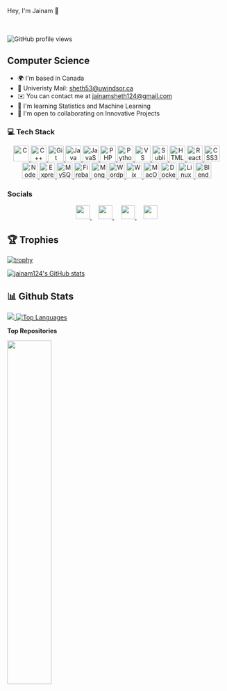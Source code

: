 Hey, I'm Jainam 👋

<!--
**jainam124/jainam124** is a ✨ _special_ ✨ repository because its `README.md` (this file) appears on your GitHub profile.

Here are some ideas to get you started:

- 🔭 I’m currently working on ...
- 🌱 I’m currently learning ...
- 👯 I’m looking to collaborate on ...
- 🤔 I’m looking for help with ...
- 💬 Ask me about ...
- 📫 How to reach me: ...
- 😄 Pronouns: ...
- ⚡ Fun fact: ...
-->
<br /><br />
![GitHub profile views](https://komarev.com/ghpvc/?username=jainam124&color=31E1F7)

## Computer Science

- 🌍 I'm based in Canada
- 🏫 Univeristy Mail: [sheth53@uwindsor.ca](mailto:sheth53@uwindsor.ca)
- ✉️ You can contact me at [jainamsheth124@gmail.com](mailto:jainamsheth124@gmail.com)
- 🧠 I'm learning Statistics and Machine Learning
- 🤝 I'm open to collaborating on Innovative Projects

### 💻 Tech Stack

<p align="center">
  <a href="https://docs.microsoft.com/en-us/cpp/?view=msvc-170" target="_blank" rel="noreferrer">
    <img src="https://raw.githubusercontent.com/danielcranney/readme-generator/main/public/icons/skills/c-colored.svg" width="36" height="36" alt="C" />
  </a>
  <a href="https://docs.microsoft.com/en-us/cpp/?view=msvc-170" target="_blank" rel="noreferrer">
    <img src="https://raw.githubusercontent.com/danielcranney/readme-generator/main/public/icons/skills/cplusplus-colored.svg" width="36" height="36" alt="C++" />
  </a>
  <a href="https://git-scm.com/" target="_blank" rel="noreferrer">
    <img src="https://raw.githubusercontent.com/danielcranney/readme-generator/main/public/icons/skills/git-colored.svg" width="36" height="36" alt="Git" />
  </a>
  <a href="https://www.oracle.com/java/" target="_blank" rel="noreferrer">
    <img src="https://raw.githubusercontent.com/danielcranney/readme-generator/main/public/icons/skills/java-colored.svg" width="36" height="36" alt="Java" />
  </a>
  <a href="https://developer.mozilla.org/en-US/docs/Web/JavaScript" target="_blank" rel="noreferrer">
    <img src="https://raw.githubusercontent.com/danielcranney/readme-generator/main/public/icons/skills/javascript-colored.svg" width="36" height="36" alt="JavaScript" />
  </a>
  <a href="https://www.php.net/" target="_blank" rel="noreferrer">
    <img src="https://raw.githubusercontent.com/danielcranney/readme-generator/main/public/icons/skills/php-colored.svg" width="36" height="36" alt="PHP" />
  </a>
  <a href="https://www.python.org/" target="_blank" rel="noreferrer">
    <img src="https://raw.githubusercontent.com/danielcranney/readme-generator/main/public/icons/skills/python-colored.svg" width="36" height="36" alt="Python" />
  </a>
  <a href="https://code.visualstudio.com/" target="_blank" rel="noreferrer">
    <img src="https://raw.githubusercontent.com/danielcranney/readme-generator/main/public/icons/skills/visualstudiocode.svg" width="36" height="36" alt="VS Code" />
  </a>
  <a href="https://www.sublimetext.com/index2" target="_blank" rel="noreferrer">
    <img src="https://raw.githubusercontent.com/danielcranney/readme-generator/main/public/icons/skills/sublimetext.svg" width="36" height="36" alt="Sublime Text" />
  </a>
  <a href="https://developer.mozilla.org/en-US/docs/Glossary/HTML5" target="_blank" rel="noreferrer">
    <img src="https://raw.githubusercontent.com/danielcranney/readme-generator/main/public/icons/skills/html5-colored.svg" width="36" height="36" alt="HTML5" />
  </a>
  <a href="https://reactjs.org/" target="_blank" rel="noreferrer">
    <img src="https://raw.githubusercontent.com/danielcranney/readme-generator/main/public/icons/skills/react-colored.svg" width="36" height="36" alt="React" />
  </a>
  <a href="https://www.w3.org/TR/CSS/#css" target="_blank" rel="noreferrer">
    <img src="https://raw.githubusercontent.com/danielcranney/readme-generator/main/public/icons/skills/css3-colored.svg" width="36" height="36" alt="CSS3" />
  </a>
  <a href="https://nodejs.org/en/" target="_blank" rel="noreferrer">
    <img src="https://raw.githubusercontent.com/danielcranney/readme-generator/main/public/icons/skills/nodejs-colored.svg" width="36" height="36" alt="NodeJS" />
  </a>
  <a href="https://expressjs.com/" target="_blank" rel="noreferrer">
    <img src="https://raw.githubusercontent.com/danielcranney/readme-generator/main/public/icons/skills/express-colored.svg" width="36" height="36" alt="Express" />
  </a>
  <a href="https://www.mysql.com/" target="_blank" rel="noreferrer">
    <img src="https://raw.githubusercontent.com/danielcranney/readme-generator/main/public/icons/skills/mysql-colored.svg" width="36" height="36" alt="MySQL" />
  </a>
  <a href="https://firebase.google.com/" target="_blank" rel="noreferrer">
    <img src="https://raw.githubusercontent.com/danielcranney/readme-generator/main/public/icons/skills/firebase-colored.svg" width="36" height="36" alt="Firebase" />
  </a>
  <a href="https://www.mongodb.com/" target="_blank" rel="noreferrer">
    <img src="https://raw.githubusercontent.com/danielcranney/readme-generator/main/public/icons/skills/mongodb-colored.svg" width="36" height="36" alt="MongoDB" />
  </a>
  <a href="https://wordpress.com" target="_blank" rel="noreferrer">
    <img src="https://raw.githubusercontent.com/danielcranney/readme-generator/main/public/icons/skills/wordpress-colored.svg" width="36" height="36" alt="Wordpress" />
  </a>
  <a href="https://wix.com" target="_blank" rel="noreferrer">
    <img src="https://raw.githubusercontent.com/danielcranney/readme-generator/main/public/icons/skills/wix-colored.svg" width="36" height="36" alt="Wix" />
  </a>
  <a href="https://apple.com" target="_blank" rel="noreferrer">
    <img src="https://raw.githubusercontent.com/danielcranney/readme-generator/main/public/icons/skills/macos-colored.svg" width="36" height="36" alt="MacOS" />
  </a>
  <a href="https://www.docker.com/" target="_blank" rel="noreferrer">
    <img src="https://raw.githubusercontent.com/danielcranney/readme-generator/main/public/icons/skills/docker-colored.svg" width="36" height="36" alt="Docker" />
  </a>
  <a href="https://www.linux.org" target="_blank" rel="noreferrer">
    <img src="https://raw.githubusercontent.com/danielcranney/readme-generator/main/public/icons/skills/linux-colored.svg" width="36" height="36" alt="Linux" />
  </a>
  <a href="https://www.blender.org/" target="_blank" rel="noreferrer">
    <img src="https://raw.githubusercontent.com/danielcranney/readme-generator/main/public/icons/skills/blender-colored.svg" width="36" height="36" alt="Blender" />
  </a>
</p>

### Socials

<p align="center">
  <a href="https://discord.com/users/jainamsheth" target="_blank" rel="noreferrer">
    <img src="https://raw.githubusercontent.com/danielcranney/readme-generator/main/public/icons/socials/discord.svg" width="32" height="32">
  </a>&nbsp;&nbsp;&nbsp;
  <a href="https://www.github.com/jainam124" target="_blank" rel="noreferrer">
    <img src="https://cdn.jsdelivr.net/npm/simple-icons@3.0.1/icons/github.svg" width="32" height="32">
  </a>&nbsp;&nbsp;&nbsp;
  <a href="http://www.instagram.com/jainam111" target="_blank" rel="noreferrer">
    <img src="https://raw.githubusercontent.com/danielcranney/readme-generator/main/public/icons/socials/instagram.svg" width="32" height="32">
  </a>&nbsp;&nbsp;&nbsp;
  <a href="https://www.linkedin.com/in/shethjainam/" target="_blank" rel="noreferrer">
    <img src="https://raw.githubusercontent.com/danielcranney/readme-generator/main/public/icons/socials/linkedin.svg" width="32" height="32">
  </a>
</p>


## 🏆 Trophies

[![trophy](https://github-profile-trophy.vercel.app/?username=jainam124)](https://github.com/ryo-ma/github-profile-trophy)

<a href="http://www.github.com/jainam124">
  <img src="https://github-readme-stats.vercel.app/api?username=jainam124&show_icons=true&hide=&count_private=true&title_color=0891b2&text_color=ffffff&icon_color=0891b2&bg_color=1c1917&hide_border=true&show_icons=true" alt="jainam124's GitHub stats" />
</a>

## 📊 Github Stats

<a href="http://www.github.com/jainam124">
  <img src="https://github-readme-streak-stats.herokuapp.com/?user=jainam124&stroke=ffffff&background=1c1917&ring=0891b2&fire=0891b2&currStreakNum=ffffff&currStreakLabel=0891b2&sideNums=ffffff&sideLabels=ffffff&dates=ffffff&hide_border=true" />
</a>

<!--
<a href="http://www.github.com/jainam124">
  <img src="https://github-readme-activity-graph.cyclic.app/graph?username=jainam124&bg_color=1c1917&color=ffffff&line=0891b2&point=ffffff&area_color=1c1917&area=true&hide_border=true&custom_title=GitHub%20Commits%20Graph" alt="GitHub Commits Graph" width="100%" />
</a>
--->

<a href="https://github.com/jainam124" align="left">
  <img src="https://github-readme-stats.vercel.app/api/top-langs/?username=jainam124&langs_count=10&title_color=0891b2&text_color=ffffff&icon_color=0891b2&bg_color=1c1917&hide_border=true&locale=en&custom_title=Top%20%Languages" alt="Top Languages" />
</a>

**Top Repositories**

<div width="100%" align="center">
  <a href="https://github.com/jainam124/Arista_Solutions" align="left">
    <img align="left" width="45%" src="https://github-readme-stats.vercel.app/api/pin/?username=jainam124&repo=Arista_Solutions&title_color=0891b2&text_color=ffffff&icon_color=0891b2&bg_color=1c1917&hide_border=true&locale=en" />
  </a>
</div>
<br /><br /><br /><br /><br /><br /><br />
